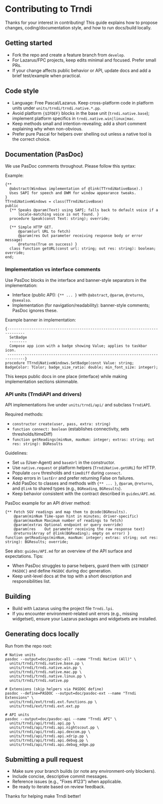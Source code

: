 # Contributing to Trndi

Thanks for your interest in contributing! This guide explains how to propose changes, coding/documentation style, and how to run docs/build locally.

## Getting started

- Fork the repo and create a feature branch from `develop`.
- For Lazarus/FPC projects, keep edits minimal and focused. Prefer small PRs.
- If your change affects public behavior or API, update docs and add a brief test/example when practical.

## Code style

- Language: Free Pascal/Lazarus. Keep cross-platform code in platform units under `units/trndi/trndi.native.*.pp`.
- Avoid platform `{$IFDEF}` blocks in the base unit (`trndi.native.base`); implement platform specifics in `trndi.native.win|linux|mac`.
- Keep methods small and intention-revealing; add a short comment explaining why when non-obvious.
- Prefer pure Pascal for helpers over shelling out unless a native tool is the correct choice.

## Documentation (PasDoc)

We use PasDoc comments throughout. Please follow this syntax:


Example:

```
{**
  @abstract(Windows implementation of @link(TTrndiNativeBase).)
  Uses SAPI for speech and DWM for window appearance tweaks.
}
TTrndiNativeWindows = class(TTrndiNativeBase)
public
  {** Speaks @param(Text) using SAPI; falls back to default voice if a
      locale-matching voice is not found. }
  procedure Speak(const Text: string); override;

  {** Simple HTTP GET.
      @param(url URL to fetch)
      @param(res Out parameter receiving response body or error message)
      @returns(True on success) }
  class function getURL(const url: string; out res: string): boolean; override;
end;
```

### Implementation vs interface comments

Use PasDoc blocks in the interface and banner-style separators in the implementation:

- Interface (public API): `{** ... }` with `@abstract`, `@param`, `@returns`, `@seealso`.
- Implementation (for navigation/readability): banner-style comments; PasDoc ignores these.

Example banner in implementation:

```
{------------------------------------------------------------------------------
  SetBadge
  --------
  Compose app icon with a badge showing Value; applies to taskbar icon.
 ------------------------------------------------------------------------------}
procedure TTrndiNativeWindows.SetBadge(const Value: string; BadgeColor: TColor; badge_size_ratio: double; min_font_size: integer);
```

This keeps public docs in one place (interface) while making implementation sections skimmable.

### API units (TrndiAPI and drivers)

API implementations live under `units/trndi/api/` and subclass `TrndiAPI`.

Required methods:
- `constructor create(user, pass, extra: string)`
- `function connect: boolean` (establishes connectivity, sets thresholds/timeDiff)
- `function getReadings(minNum, maxNum: integer; extras: string; out res: string): BGResults`

Guidelines:
- Set `ua` (User-Agent) and `baseUrl` in the constructor.
- Use `native.request` or platform helpers (`TrndiNative.getURL`) for HTTP.
- Populate `core` thresholds and `timeDiff` during `connect`.
- Keep errors in `lastErr` and prefer returning False on failures.
- Add PasDoc to classes and methods with `{** ... }`, `@param`, `@returns`, and `@link` to shared types (e.g., `BGReading`, `BGResults`).
- Keep behavior consistent with the contract described in `guides/API.md`.

PasDoc example for an API driver method:

```
{** Fetch SGV readings and map them to @code(BGResults).
    @param(minNum Time-span hint in minutes; driver-specific)
    @param(maxNum Maximum number of readings to fetch)
    @param(extras Optional endpoint or query override)
    @param(res    Out parameter receiving the raw response text)
    @returns(Array of @link(BGReading); empty on error) }
function getReadings(minNum, maxNum: integer; extras: string; out res: string): BGResults; override;
```

See also: `guides/API.md` for an overview of the API surface and expectations.
Tips:
- When PasDoc struggles to parse helpers, guard them with `{$IFNDEF PASDOC}` and define `PASDOC` during doc generation.
- Keep unit-level docs at the top with a short description and responsibilities list.

## Building

- Build with Lazarus using the project file `Trndi.lpi`.
- If you encounter environment-related unit errors (e.g., missing widgetset), ensure your Lazarus packages and widgetsets are installed.

## Generating docs locally

Run from the repo root:

```
# Native units
pasdoc --output=doc/pasdoc-all --name "Trndi Native (All)" \
  units/trndi/trndi.native.base.pp \
  units/trndi/trndi.native.win.pp \
  units/trndi/trndi.native.mac.pp \
  units/trndi/trndi.native.linux.pp \
  units/trndi/trndi.native.pp

# Extensions (skip helpers via PASDOC define)
pasdoc --define=PASDOC --output=doc/pasdoc-ext --name "Trndi Extensions" \
  units/trndi/ext/trndi.ext.functions.pp \
  units/trndi/ext/trndi.ext.ext.pp

# API units
pasdoc --output=doc/pasdoc-api --name "Trndi API" \
  units/trndi/api/trndi.api.pp \
  units/trndi/api/trndi.api.nightscout.pp \
  units/trndi/api/trndi.api.dexcom.pp \
  units/trndi/api/trndi.api.xdrip.pp \
  units/trndi/api/trndi.api.debug.pp \
  units/trndi/api/trndi.api.debug_edge.pp
```

## Submitting a pull request

- Make sure your branch builds (or note any environment-only blockers).
- Include concise, descriptive commit messages.
- Reference issues (e.g., "Fixes #123") when applicable.
- Be ready to iterate based on review feedback.

Thanks for helping make Trndi better!
